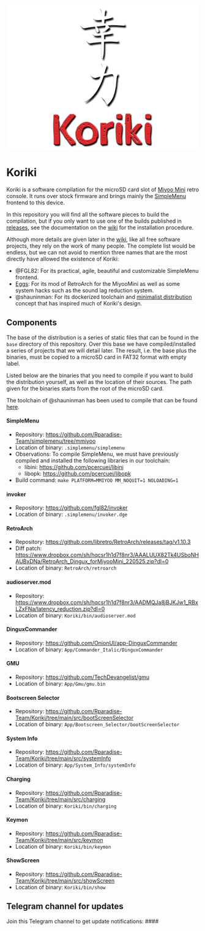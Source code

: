 ![koriki](images/koriki_logo.png)

# Koriki

Koriki is a software compilation for the microSD card slot of [Miyoo Mini](https://lemiyoo.cn/product/143.html) retro console. It runs over stock firmware and brings mainly the [SimpleMenu](https://github.com/fgl82/simplemenu) frontend to this device.

In this repository you will find all the software pieces to build the compilation, but if you only want to use one of the builds published in [releases](https://github.com/Rparadise-Team/Koriki/releases), see the documentation on the [wiki](https://github.com/Rparadise-Team/Koriki/wiki) for the installation procedure.

Although more details are given later in the [wiki](https://github.com/Rparadise-Team/Koriki/wiki), like all free software projects, they rely on the work of many people. The complete list would be endless, but we can not avoid to mention three names that are the most directly have allowed the existence of Koriki:

* @FGL82: For its practical, agile, beautiful and customizable SimpleMenu frontend.
* [Eggs](https://discordapp.com/users/778867980096241715): For its mod of RetroArch for the MiyooMini as well as some system hacks such as the sound lag reduction system.
* @shauninman: For its dockerized toolchain and [minimalist distribution](https://github.com/shauninman/MiniUI) concept that has inspired much of Koriki's design.

## Components

The base of the distribution is a series of static files that can be found in the `base` directory of this repository. Over this base we have compiled/installed a series of projects that we will detail later. The result, i.e. the base plus the binaries, must be copied to a microSD card in FAT32 format with empty label.

Listed below are the binaries that you need to compile if you want to build the distribution yourself, as well as the location of their sources. The path given for the binaries starts from the root of the microSD card.

The toolchain of @shauninman has been used to compile that can be found [here](https://github.com/shauninman/union-miyoomini-toolchain).

#### SimpleMenu

* Repository: https://github.com/Rparadise-Team/simplemenu/tree/mmiyoo
* Location of binary: `.simplemenu/simplemenu`
* Observations: To compile SimpleMenu, we must have previously compiled and installed the following libraries in our toolchain:
    * libini: https://github.com/pcercuei/libini
    * libopk: https://github.com/pcercuei/libopk
* Build command: `make PLATFORM=MMIYOO MM_NOQUIT=1 NOLOADING=1`

#### invoker

* Repository: https://github.com/fgl82/invoker
* Location of binary: `.simplemenu/invoker.dge`

#### RetroArch

* Repository: https://github.com/libretro/RetroArch/releases/tag/v1.10.3
* Diff patch: https://www.dropbox.com/sh/hqcsr1h1d7f8nr3/AAALUUX82Tk4USboNHAUBxDNa/RetroArch_Dingux_forMiyooMini_220525.zip?dl=0
* Location of binary: `RetroArch/retroarch`

#### audioserver.mod

* Repository: https://www.dropbox.com/sh/hqcsr1h1d7f8nr3/AADMQJa8jBJKJw1_RBxLZxFNa/latency_reduction.zip?dl=0
* Location of binary: `Koriki/bin/audioserver.mod`

#### DinguxCommander

* Repository: https://github.com/OnionUI/app-DinguxCommander
* Location of binary: `App/Commander_Italic/DinguxCommander`

#### GMU

* Repository: https://github.com/TechDevangelist/gmu
* Location of binary: `App/Gmu/gmu.bin`

#### Bootscreen Selector

* Repository: https://github.com/Rparadise-Team/Koriki/tree/main/src/bootScreenSelector
* Location of binary: `App/Bootscreen_Selector/bootScreenSelector`

#### System Info

* Repository: https://github.com/Rparadise-Team/Koriki/tree/main/src/systemInfo
* Location of binary: `App/System_Info/systemInfo`

#### Charging

* Repository: https://github.com/Rparadise-Team/Koriki/tree/main/src/charging
* Location of binary: `Koriki/bin/charging`

#### Keymon

* Repository: https://github.com/Rparadise-Team/Koriki/tree/main/src/keymon
* Location of binary: `Koriki/bin/keymon`

#### ShowScreen

* Repository: https://github.com/Rparadise-Team/Koriki/tree/main/src/showScreen
* Location of binary: `Koriki/bin/show`

## Telegram channel for updates

Join this Telegram channel to get update notifications: ####
